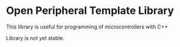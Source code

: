 Open Peripheral Template Library
================================

This library is useful for programming of microcontrollers with C++

Library is not yet stable.

